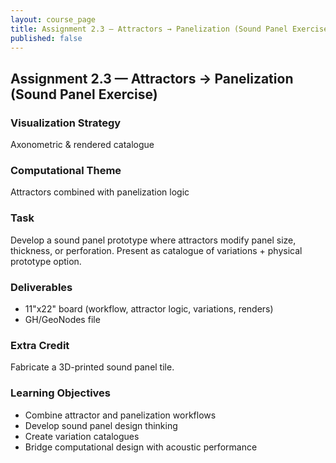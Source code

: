 ```yaml
---
layout: course_page
title: Assignment 2.3 — Attractors → Panelization (Sound Panel Exercise)
published: false
---
```


## Assignment 2.3 — Attractors → Panelization (Sound Panel Exercise)

### Visualization Strategy
Axonometric & rendered catalogue

### Computational Theme
Attractors combined with panelization logic

### Task
Develop a sound panel prototype where attractors modify panel size, thickness, or perforation. Present as catalogue of variations + physical prototype option.

### Deliverables
- 11"x22" board (workflow, attractor logic, variations, renders)
- GH/GeoNodes file

### Extra Credit
Fabricate a 3D-printed sound panel tile.

### Learning Objectives
- Combine attractor and panelization workflows
- Develop sound panel design thinking
- Create variation catalogues
- Bridge computational design with acoustic performance
